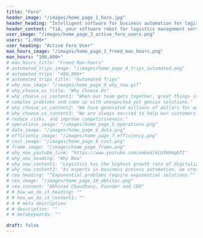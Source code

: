 ```yaml
---
title: "Fero"
header_image: "/images/home_page_1_hero.jpg"
header_heading: "Intelligent software for business automation for logistics"
header_content: "TiA, your software robot for logistics management serving the needs of logistics, transportation and distribution professionals powered by Robotic Process Automation (RPA) and AI."
user_image: "/images/home_page_3_active_fero_users.png"
users: "1,000+"
user_heading: "Active Fero User"
man_hours_image: "/images/home_page_2_freed_man_hours.png"
man_hours: "100,000+"
# man_hours_title: "Freed Man-hours"
# automated_trips_image: "/images/home_page_4_trips_automated.png"
# automated_trips: "400,000+"
# automated_trips_title: "Automated Trips"
# why_now_image: "/images/home_page_9_why_now.gif"
# why_choose_us_title: "Why Choose Us"
# why_choose_us_content1: "When our team gets together, great things start to happen. We can solve incredibly
# complex problems and come up with unexpected yet genius solutions."
# why_choose_us_content2: "We have generated millions of dollars for our clients in savings."
# why_choose_us_content3: "We are always excited to help our customers understand how Robotic Automation Software and Artificial Intelligence can help their companies increase business efficiency, lower costs,
# reduce risks, and improve competitiveness."
# operations_image: "/images/home_page_5_operations.png"
# data_image: "/images/home_page_6_data.png"
# efficiency_image: "/images/home_page_7_efficiency.png"
# cost_image: "/images/home_page_8_cost.png"
# frame_image: "/images/home_page_frame.png"
# why_now_youtube_link: "https://www.youtube.com/embed/kLUfHXmqOfI"
# why_now_heading: "Why Now"
# why_now_content1: "Logistics has the highest growth rate of digitalization, but it is regarded as the least automated sector due to the complexity of the processes."
# why_now_content2: "As experts in business process automation, we create strategies for business optimization and develop technological solutions for streamline operation."
# ceo_heading: "“Exponential problems require exponential solutions.”"
# ceo_image: "/images/home_page_10_abhinav.png"
# ceo_content: "Abhinav Chaudhary, Founder and CEO"
# # how_we_do_it_heading: ""
# # how_we_do_it_content1: ""
# # # meta description
# # description: ""
# # metakeywords: ""

draft: false
---
```

